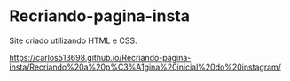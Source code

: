 # Recriando-pagina-insta

Site criado utilizando HTML e CSS.


https://carlos513698.github.io/Recriando-pagina-insta/Recriando%20a%20p%C3%A1gina%20inicial%20do%20instagram/
